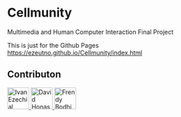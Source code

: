 # Cellmunity
Multimedia and Human Computer Interaction Final Project

This is just for the Github Pages https://ezeutno.github.io/Cellmunity/index.html

## Contributon
<p>
  <a href="https://github.com/ezeutno">
    <img width="50" src="https://avatars0.githubusercontent.com/u/32078894?s=460&v=4" alt="Ivan Ezechial Suratno">
  </a>
  <a href="https://github.com/davidhonasan">
    <img width="50" src="https://avatars2.githubusercontent.com/u/32080588?s=460&v=4" alt="David Honasan">
  </a>
  <a href="https://github.com/Frendy222">
    <img width="50" src="https://avatars2.githubusercontent.com/u/32058555?s=460&v=4" alt="Frendy Bodhi Susanto">
  </a>
</p>
